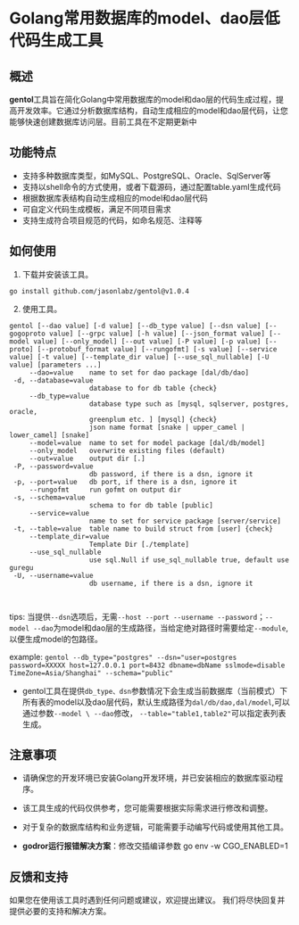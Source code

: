# Golang常用数据库的model、dao层低代码生成工具

## 概述

**gentol**工具旨在简化Golang中常用数据库的model和dao层的代码生成过程，提高开发效率。它通过分析数据库结构，自动生成相应的model和dao层代码，让您能够快速创建数据库访问层。目前工具在不定期更新中

## 功能特点

- 支持多种数据库类型，如MySQL、PostgreSQL、Oracle、SqlServer等
- 支持以shell命令的方式使用，或者下载源码，通过配置table.yaml生成代码
- 根据数据库表结构自动生成相应的model和dao层代码
- 可自定义代码生成模板，满足不同项目需求
- 支持生成符合项目规范的代码，如命名规范、注释等

## 如何使用

1. 下载并安装该工具。
```shell
go install github.com/jasonlabz/gentol@v1.0.4
```
2. 使用工具。
```shell
gentol [--dao value] [-d value] [--db_type value] [--dsn value] [--gogoproto value] [--grpc value] [-h value] [--json_format value] [--model value] [--only_model] [--out value] [-P value] [-p value] [--proto] [--protobuf_format value] [--rungofmt] [-s value] [--service value] [-t value] [--template_dir value] [--use_sql_nullable] [-U value] [parameters ...]
     --dao=value    name to set for dao package [dal/db/dao]
 -d, --database=value
                    database to for db table {check}
     --db_type=value
                    database type such as [mysql, sqlserver, postgres, oracle,
                    greenplum etc. ] [mysql] {check}
                    json name format [snake | upper_camel | lower_camel] [snake]
     --model=value  name to set for model package [dal/db/model]
     --only_model   overwrite existing files (default)
     --out=value    output dir [.]
 -P, --password=value
                    db password, if there is a dsn, ignore it
 -p, --port=value   db port, if there is a dsn, ignore it
     --rungofmt     run gofmt on output dir
 -s, --schema=value
                    schema to for db table [public]
     --service=value
                    name to set for service package [server/service]
 -t, --table=value  table name to build struct from [user] {check}
     --template_dir=value
                    Template Dir [./template]
     --use_sql_nullable
                    use sql.Null if use_sql_nullable true, default use guregu
 -U, --username=value
                    db username, if there is a dsn, ignore it
                    
 
```
tips: 当提供`--dsn`选项后，无需`--host --port --username --password`；`--model --dao`为model和dao层的生成路径，当给定绝对路径时需要给定`--module`,以便生成model的包路径。

example: `gentol --db_type="postgres" --dsn="user=postgres password=XXXXX host=127.0.0.1 port=8432 dbname=dbName sslmode=disable TimeZone=Asia/Shanghai" --schema="public"`

- gentol工具在提供`db_type、dsn`参数情况下会生成当前数据库（当前模式）下所有表的model以及dao层代码，默认生成路径为`dal/db/dao,dal/model`,可以通过参数`--model \ --dao`修改， `--table="table1,table2"`可以指定表列表生成。
## 注意事项

- 请确保您的开发环境已安装Golang开发环境，并已安装相应的数据库驱动程序。
- 该工具生成的代码仅供参考，您可能需要根据实际需求进行修改和调整。
- 对于复杂的数据库结构和业务逻辑，可能需要手动编写代码或使用其他工具。

- **godror运行报错解决方案**：修改交插编译参数 go env -w CGO_ENABLED=1



## 反馈和支持

如果您在使用该工具时遇到任何问题或建议，欢迎提出建议。
我们将尽快回复并提供必要的支持和解决方案。
